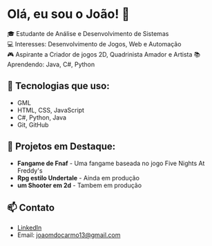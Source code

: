 # Olá, eu sou o João! 👋

🎓 Estudante de Análise e Desenvolvimento de Sistemas  
💻 Interesses: Desenvolvimento de Jogos, Web e Automação  
🎮 Aspirante a Criador de jogos 2D, Quadrinista Amador e Artista
📚 Aprendendo: Java, C#, Python

## 🚀 Tecnologias que uso:
- GML
- HTML, CSS, JavaScript
- C#, Python, Java
- Git, GitHub


## 📌 Projetos em Destaque:
- **Fangame de Fnaf** - Uma fangame baseada no jogo Five Nights At Freddy's
- **Rpg estilo Undertale** - Ainda em produção
- **um Shooter em 2d** - Tambem em produção

## 📫 Contato
- [LinkedIn]([https://linkedin.com/in/seulink](https://www.linkedin.com/in/joão-matheus-uchoas-1567a9378))
- Email: joaomdocarmo13@gmail.com
